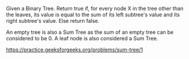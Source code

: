 Given a Binary Tree. Return true if, for every node X in the tree other than the leaves, its value is equal to the sum of its left subtree's value and its right subtree's value. Else return false.

An empty tree is also a Sum Tree as the sum of an empty tree can be considered to be 0. A leaf node is also considered a Sum Tree.

https://practice.geeksforgeeks.org/problems/sum-tree/1